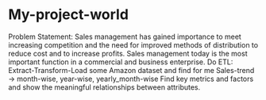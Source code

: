 # My-project-world
 Problem Statement: Sales management has gained importance to meet increasing competition and the
 need for improved methods of distribution to reduce cost and to increase profits. Sales
 management today is the most important function in a commercial and business
 enterprise.
 Do ETL: Extract-Transform-Load some Amazon dataset and find for me
 Sales-trend -> month-wise, year-wise, yearly_month-wise
 Find key metrics and factors and show the meaningful relationships between
 attributes. 
